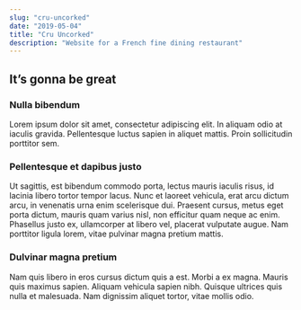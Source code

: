 ```yaml
---
slug: "cru-uncorked"
date: "2019-05-04"
title: "Cru Uncorked"
description: "Website for a French fine dining restaurant"
---
```


## It’s gonna be great

### Nulla bibendum

Lorem ipsum dolor sit amet, consectetur adipiscing elit. In aliquam odio at iaculis gravida. Pellentesque luctus sapien in aliquet mattis. Proin sollicitudin porttitor sem.

### Pellentesque et dapibus justo

Ut sagittis, est bibendum commodo porta, lectus mauris iaculis risus, id lacinia libero tortor tempor lacus. Nunc et laoreet vehicula, erat arcu dictum arcu, in venenatis urna enim scelerisque dui. Praesent cursus, metus eget porta dictum, mauris quam varius nisl, non efficitur quam neque ac enim. Phasellus justo ex, ullamcorper at libero vel, placerat vulputate augue. Nam porttitor ligula lorem, vitae pulvinar magna pretium mattis.

### Dulvinar magna pretium

Nam quis libero in eros cursus dictum quis a est. Morbi a ex magna. Mauris quis maximus sapien. Aliquam vehicula sapien nibh. Quisque ultrices quis nulla et malesuada. Nam dignissim aliquet tortor, vitae mollis odio.
